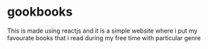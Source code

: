 # gookbooks
This is made using reactjs and it is a simple website where i put my favourate books that i read during my free time with particular genre
